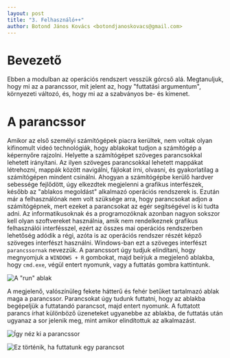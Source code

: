 ```yaml
---
layout: post
title: "3. Felhasználó++"
author: Botond János Kovács <botondjanoskovacs@gmail.com>
---
```


# Bevezető

Ebben a modulban az operációs rendszert vesszük górcső alá. Megtanuljuk, hogy mi az a 
parancssor, mit jelent az, hogy "futtatási argumentum", környezeti változó, és, hogy mi
az a szabványos be- és kimenet.

# A parancssor

Amikor az első személyi számítógépek piacra kerültek, nem voltak olyan kifinomult videó
technológiák, hogy ablakokat tudjon a számítógép a képernyőre rajzolni. Helyette a számítógépet
szöveges parancsokkal lehetett irányítani. Az ilyen szöveges parancsokkal lehetett mappákat
létrehozni, mappák között navigálni, fájlokat írni, olvasni, és gyakorlatilag a számítógépen
mindent csinálni. Ahogyan a számítógépbe kerülő hardver sebessége fejlődött, úgy elkezdtek
megjelenni a grafikus interfészek, később az "ablakos megoldást" alkalmazó operációs rendszerek
is. Ezután már a felhasználónak nem volt szüksége arra, hogy parancsokat adjon a számítógépnek,
mert ezeket a parancsokat az egér segítségével is ki tudta adni. Az informatikusoknak és a 
programozóknak azonban nagyon sokszor kell olyan szoftvereket használnia, amik nem rendelkeznek
grafikus felhasználói interfésszel, ezért az összes mai operációs rendszerben lehetőség adódik
a régi, azóta is az operációs rendszer részét képző szöveges interfészt használni. Windows-ban
ezt a szöveges interfészt `parancssornak` nevezzük. A parancssort úgy tudjuk elindítani, hogy
megnyomjuk a `WINDOWS + R` gombokat, majd beírjuk a megjelenő ablakba, hogy `cmd.exe`, végül
entert nyomunk, vagy a futtatás gombra kattintunk.

![A "run" ablak]({{site.url}}{{site.baseurl}}/assets/images/module-3/figure-1-run-dialog.png)

A megjelenő, valószínüleg fekete hátterű és fehér betűket tartalmazó ablak maga a parancssor.
Parancsokat úgy tudunk futtatni, hogy az ablakba begépeljük a futtatandó parancsot, majd
entert nyomunk. A futtatott parancs írhat különböző üzeneteket ugyanebbe az ablakba, de futtatás
után ugyanaz a sor jelenik meg, mint amikor elindítottuk az alkalmazást.

![Így néz ki a parancssor]({{site.url}}{{site.baseurl}}/assets/images/module-3/figure-2-cmd-window.png)

![Ez történik, ha futtatunk egy parancsot]({{site.url}}{{site.baseurl}}/assets/images/module-3/figure-3-cmd-after-running-a-command.png)

